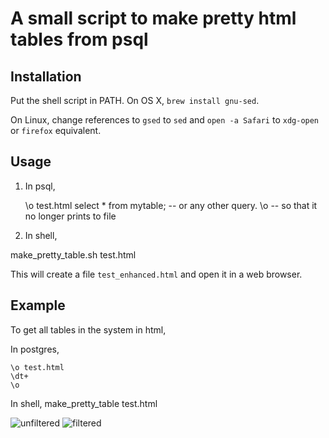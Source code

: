 # A small script to make pretty html tables from psql

## Installation

Put the shell script in PATH. On OS X, `brew install gnu-sed`.

On Linux, change references to `gsed` to `sed` and `open -a Safari` to
`xdg-open` or `firefox` equivalent.

## Usage

1. In psql,

    \o test.html
    select * from mytable; -- or any other query.
    \o -- so that it no longer prints to file


2. In shell,

  make_pretty_table.sh test.html

This will create a file `test_enhanced.html` and open it in a web browser.

## Example

To get all tables in the system in html,

In postgres,

    \o test.html
    \dt+
    \o

In shell,
    make_pretty_table test.html

![unfiltered](https://github.com/ustun/postgresql-pretty-table/images/unfiltered.png "Unfiltered")
![filtered](https://github.com/ustun/postgresql-pretty-table/images/filtered.png "Filtered")
